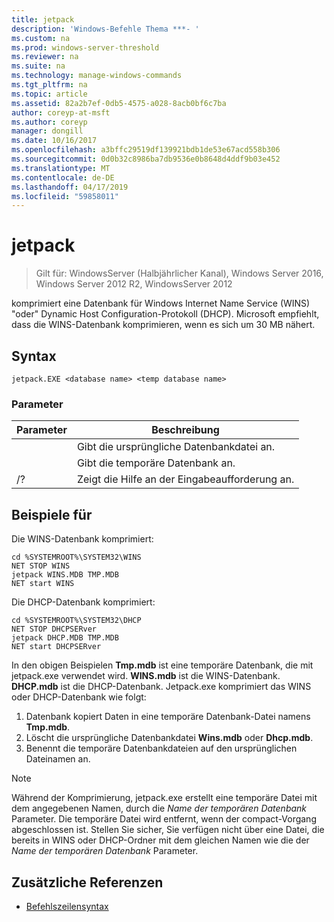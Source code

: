 ```yaml
---
title: jetpack
description: 'Windows-Befehle Thema ***- '
ms.custom: na
ms.prod: windows-server-threshold
ms.reviewer: na
ms.suite: na
ms.technology: manage-windows-commands
ms.tgt_pltfrm: na
ms.topic: article
ms.assetid: 82a2b7ef-0db5-4575-a028-8acb0bf6c7ba
author: coreyp-at-msft
ms.author: coreyp
manager: dongill
ms.date: 10/16/2017
ms.openlocfilehash: a3bffc29519df139921bdb1de53e67acd558b306
ms.sourcegitcommit: 0d0b32c8986ba7db9536e0b8648d4ddf9b03e452
ms.translationtype: MT
ms.contentlocale: de-DE
ms.lasthandoff: 04/17/2019
ms.locfileid: "59858011"
---
```

# <a name="jetpack"></a>jetpack

>Gilt für: WindowsServer (Halbjährlicher Kanal), Windows Server 2016, Windows Server 2012 R2, WindowsServer 2012

komprimiert eine Datenbank für Windows Internet Name Service (WINS) "oder" Dynamic Host Configuration-Protokoll (DHCP). Microsoft empfiehlt, dass die WINS-Datenbank komprimieren, wenn es sich um 30 MB nähert. 

## <a name="syntax"></a>Syntax
```
jetpack.EXE <database name> <temp database name>
```

### <a name="parameters"></a>Parameter
|Parameter|Beschreibung|
|-------|--------|
|<database name>|Gibt die ursprüngliche Datenbankdatei an.|
|<temp database name>|Gibt die temporäre Datenbank an.|
|/?|Zeigt die Hilfe an der Eingabeaufforderung an.|

## <a name="BKMK_Examples"></a>Beispiele für
Die WINS-Datenbank komprimiert:
```
cd %SYSTEMROOT%\SYSTEM32\WINS
NET STOP WINS
jetpack WINS.MDB TMP.MDB
NET start WINS
```
Die DHCP-Datenbank komprimiert:
```
cd %SYSTEMROOT%\SYSTEM32\DHCP
NET STOP DHCPSERver
jetpack DHCP.MDB TMP.MDB
NET start DHCPSERver
```
In den obigen Beispielen **Tmp.mdb** ist eine temporäre Datenbank, die mit jetpack.exe verwendet wird. **WINS.mdb** ist die WINS-Datenbank. **DHCP.mdb** ist die DHCP-Datenbank.
Jetpack.exe komprimiert das WINS oder DHCP-Datenbank wie folgt:
1.  Datenbank kopiert Daten in eine temporäre Datenbank-Datei namens **Tmp.mdb**.
2.  Löscht die ursprüngliche Datenbankdatei **Wins.mdb** oder **Dhcp.mdb**.
3.  Benennt die temporäre Datenbankdateien auf den ursprünglichen Dateinamen an.

> [!NOTE]
> Während der Komprimierung, jetpack.exe erstellt eine temporäre Datei mit dem angegebenen Namen, durch die *Name der temporären Datenbank* Parameter. Die temporäre Datei wird entfernt, wenn der compact-Vorgang abgeschlossen ist. Stellen Sie sicher, Sie verfügen nicht über eine Datei, die bereits in WINS oder DHCP-Ordner mit dem gleichen Namen wie die der *Name der temporären Datenbank* Parameter.

## <a name="additional-references"></a>Zusätzliche Referenzen
-   [Befehlszeilensyntax](command-line-syntax-key.md)
